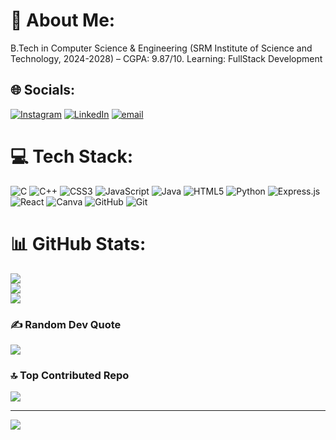 # 💫 About Me:
B.Tech in Computer Science & Engineering (SRM Institute of Science and Technology, 2024-2028) – CGPA: 9.87/10. Learning: FullStack Development


## 🌐 Socials:
[![Instagram](https://img.shields.io/badge/Instagram-%23E4405F.svg?logo=Instagram&logoColor=white)](https://instagram.com/sharmamadhvi347) [![LinkedIn](https://img.shields.io/badge/LinkedIn-%230077B5.svg?logo=linkedin&logoColor=white)](https://linkedin.com/in/madhvi-sharma-aa7912346) [![email](https://img.shields.io/badge/Email-D14836?logo=gmail&logoColor=white)](mailto:sh.madzzz17@gmail.com) 

# 💻 Tech Stack:
![C](https://img.shields.io/badge/c-%2300599C.svg?style=plastic&logo=c&logoColor=white) ![C++](https://img.shields.io/badge/c++-%2300599C.svg?style=plastic&logo=c%2B%2B&logoColor=white) ![CSS3](https://img.shields.io/badge/css3-%231572B6.svg?style=plastic&logo=css3&logoColor=white) ![JavaScript](https://img.shields.io/badge/javascript-%23323330.svg?style=plastic&logo=javascript&logoColor=%23F7DF1E) ![Java](https://img.shields.io/badge/java-%23ED8B00.svg?style=plastic&logo=openjdk&logoColor=white) ![HTML5](https://img.shields.io/badge/html5-%23E34F26.svg?style=plastic&logo=html5&logoColor=white) ![Python](https://img.shields.io/badge/python-3670A0?style=plastic&logo=python&logoColor=ffdd54) ![Express.js](https://img.shields.io/badge/express.js-%23404d59.svg?style=plastic&logo=express&logoColor=%2361DAFB) ![React](https://img.shields.io/badge/react-%2320232a.svg?style=plastic&logo=react&logoColor=%2361DAFB) ![Canva](https://img.shields.io/badge/Canva-%2300C4CC.svg?style=plastic&logo=Canva&logoColor=white) ![GitHub](https://img.shields.io/badge/github-%23121011.svg?style=plastic&logo=github&logoColor=white) ![Git](https://img.shields.io/badge/git-%23F05033.svg?style=plastic&logo=git&logoColor=white)
# 📊 GitHub Stats:
![](https://github-readme-stats.vercel.app/api?username=sharmamadhvi347&theme=radical&hide_border=false&include_all_commits=false&count_private=false)<br/>
![](https://nirzak-streak-stats.vercel.app/?user=sharmamadhvi347&theme=radical&hide_border=false)<br/>
![](https://github-readme-stats.vercel.app/api/top-langs/?username=sharmamadhvi347&theme=radical&hide_border=false&include_all_commits=false&count_private=false&layout=compact)

### ✍️ Random Dev Quote
![](https://quotes-github-readme.vercel.app/api?type=horizontal&theme=radical)

### 🔝 Top Contributed Repo
![](https://github-contributor-stats.vercel.app/api?username=sharmamadhvi347&limit=5&theme=dark&combine_all_yearly_contributions=true)

---
[![](https://visitcount.itsvg.in/api?id=sharmamadhvi347&icon=0&color=0)](https://visitcount.itsvg.in)

<!-- Proudly created with GPRM ( https://gprm.itsvg.in ) -->
